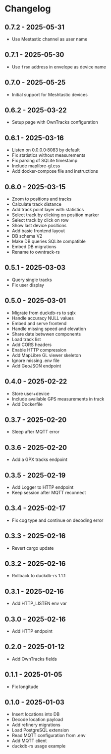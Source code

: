 # Changelog

## 0.7.2 - 2025-05-31

- Use Mestastic channel as user name

## 0.7.1 - 2025-05-30

- Use `from` address in envelope as device name

## 0.7.0 - 2025-05-25

- Initial support for Meshtastic devices

## 0.6.2 - 2025-03-22

- Setup page with OwnTracks configuration

## 0.6.1 - 2025-03-16

- Listen on 0.0.0.0:8083 by default
- Fix statistics without measurements
- Fix parsing of SQLite timestamp
- Include maplibre-gl.css
- Add docker-compose file and instructions

## 0.6.0 - 2025-03-15

- Zoom to positions and tracks
- Calculate track distance
- Add track point layer with statistics
- Select track by clicking on position marker
- Select track by click on row
- Show last device positions
- Add basic frontend layout
- DB schema V2
- Make DB queries SQLite compatible
- Embed DB migrations
- Rename to owntrack-rs

## 0.5.1 - 2025-03-03

- Query single tracks
- Fix user display

## 0.5.0 - 2025-03-01

- Migrate from duckdb-rs to sqlx
- Handle accuracy NULL values
- Embed and serve frontend
- Handle missing speed and elevation
- Share date betwwen components
- Load track list
- Add CORS headers
- Enable HTTP compression
- Add MapLibre GL viewer skeleton
- Ignore missing .env file
- Add GeoJSON endpoint

## 0.4.0 - 2025-02-22

- Store user+device
- Include available GPS measurements in track
- Add Dockerfile

## 0.3.7 - 2025-02-20

- Sleep after MQTT error

## 0.3.6 - 2025-02-20

- Add a GPX tracks endpoint

## 0.3.5 - 2025-02-19

- Add Logger to HTTP endpoint
- Keep session after MQTT reconnect

## 0.3.4 - 2025-02-17

- Fix cog type and continue on decoding error

## 0.3.3 - 2025-02-16

- Revert cargo update

## 0.3.2 - 2025-02-16

- Rollback to duckdb-rs 1.1.1

## 0.3.1 - 2025-02-16

- Add HTTP_LISTEN env var

## 0.3.0 - 2025-02-16

- Add HTTP endpoint

## 0.2.0 - 2025-01-12

- Add OwnTracks fields

## 0.1.1 - 2025-01-05

- Fix longitude

## 0.1.0 - 2025-01-03

- Insert locations into DB
- Decode location payload
- Add refinery migrations
- Load PostgreSQL extension
- Read MQTT configuration from .env
- Add MQTT client
- duckdb-rs usage example
